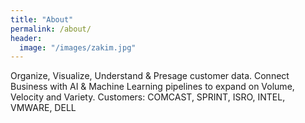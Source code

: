 ```yaml
---
title: "About"
permalink: /about/
header:
  image: "/images/zakim.jpg"
---
```


Organize, Visualize, Understand & Presage customer data. 
Connect Business with AI & Machine Learning pipelines to expand on Volume, Velocity and Variety.
Customers: COMCAST, SPRINT, ISRO, INTEL, VMWARE, DELL

